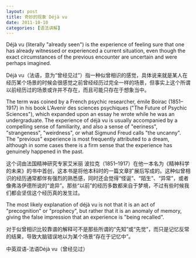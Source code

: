 ```yaml
---
layout: post
title: 奇妙的现象 Déjà vu
date: 2011-10-10
categories: [语法讲解]  
---
```


Déjà vu (literally "already seen") is the experience of feeling sure that one has already witnessed or experienced a current situation, even though the exact circumstances of the previous encounter are uncertain and were perhaps imagined.

Déjà vu（法语，意为“曾经见过”）指一种似曾相识的感觉，具体说来就是某人在经历某个场景的时候会很感觉之前曾经经历过完全一样的场景，但事实上这个所谓以前经历过的场景或许并不存在，而且可能只存在于想象当中。

The term was coined by a French psychic researcher, émile Boirac (1851–1917) in his book L'Avenir des sciences psychiques ("The Future of Psychic Sciences"), which expanded upon an essay he wrote while he was an undergraduate. The experience of déjà vu is usually accompanied by a compelling sense of familiarity, and also a sense of "eeriness", "strangeness", "weirdness", or what Sigmund Freud calls "the uncanny". The "previous" experience is most frequently attributed to a dream, although in some cases there is a firm sense that the experience has genuinely happened in the past.

这个词由法国精神研究专家艾米丽 波拉克（1851–1917）在他一本名为《精神科学的未来》的书中首创，这本书是将他本科时的一篇文章扩展后写成的。这种似曾相识的经历通常都伴有强烈的熟悉感，同时还会觉得“怪诞”、“陌生”、“异常”，或者像弗洛伊德所说的“诡异”。那些“以前”的经历多数都来自于梦境，不过有些时候我们都会坚信这个经历真的发生过。

The most likely explanation of déjà vu is not that it is an act of "precognition" or "prophecy", but rather that it is an anomaly of memory, giving the false impression that an experience is "being recalled".

对于似曾相识比较靠谱的解释可不是那些所谓的“先知”或“先觉”，而只是记忆反常的结果，导致大脑错误地以为某个场景“存在于记忆中”。

中英双语-法语Déjà vu（曾经见过）
